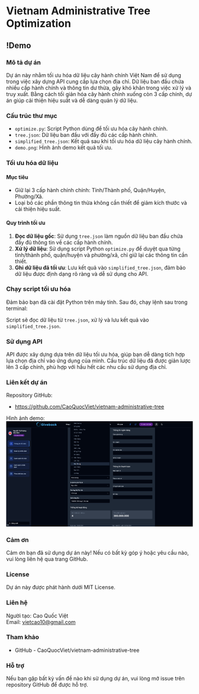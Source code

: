 
# Vietnam Administrative Tree Optimization

## !Demo

### Mô tả dự án
Dự án này nhằm tối ưu hóa dữ liệu cây hành chính Việt Nam để sử dụng trong việc xây dựng API cung cấp lựa chọn địa chỉ. Dữ liệu ban đầu chứa nhiều cấp hành chính và thông tin dư thừa, gây khó khăn trong việc xử lý và truy xuất. Bằng cách tối giản hóa cây hành chính xuống còn 3 cấp chính, dự án giúp cải thiện hiệu suất và dễ dàng quản lý dữ liệu.

### Cấu trúc thư mục
- `optimize.py`: Script Python dùng để tối ưu hóa cây hành chính.
- `tree.json`: Dữ liệu ban đầu với đầy đủ các cấp hành chính.
- `simplified_tree.json`: Kết quả sau khi tối ưu hóa dữ liệu cây hành chính.
- `demo.png`: Hình ảnh demo kết quả tối ưu.

### Tối ưu hóa dữ liệu
#### Mục tiêu
- Giữ lại 3 cấp hành chính chính: Tỉnh/Thành phố, Quận/Huyện, Phường/Xã.
- Loại bỏ các phần thông tin thừa không cần thiết để giảm kích thước và cải thiện hiệu suất.

#### Quy trình tối ưu
1. **Đọc dữ liệu gốc**: Sử dụng `tree.json` làm nguồn dữ liệu ban đầu chứa đầy đủ thông tin về các cấp hành chính.
2. **Xử lý dữ liệu**: Sử dụng script Python `optimize.py` để duyệt qua từng tỉnh/thành phố, quận/huyện và phường/xã, chỉ giữ lại các thông tin cần thiết.
3. **Ghi dữ liệu đã tối ưu**: Lưu kết quả vào `simplified_tree.json`, đảm bảo dữ liệu được định dạng rõ ràng và dễ sử dụng cho API.

### Chạy script tối ưu hóa
Đảm bảo bạn đã cài đặt Python trên máy tính. Sau đó, chạy lệnh sau trong terminal:


Script sẽ đọc dữ liệu từ `tree.json`, xử lý và lưu kết quả vào `simplified_tree.json`.

### Sử dụng API
API được xây dựng dựa trên dữ liệu tối ưu hóa, giúp bạn dễ dàng tích hợp lựa chọn địa chỉ vào ứng dụng của mình. Cấu trúc dữ liệu đã được giản lược lên 3 cấp chính, phù hợp với hầu hết các nhu cầu sử dụng địa chỉ.

### Liên kết dự án
Repository GitHub:
- https://github.com/CaoQuocViet/vietnam-administrative-tree

Hình ảnh demo:
![Demo](demo.png)

### Cảm ơn
Cảm ơn bạn đã sử dụng dự án này! Nếu có bất kỳ góp ý hoặc yêu cầu nào, vui lòng liên hệ qua trang GitHub.

### License
Dự án này được phát hành dưới MIT License.

### Liên hệ
Người tạo: Cao Quốc Việt  
Email: vietcao10@gmail.com 

### Tham khảo
- GitHub - CaoQuocViet/vietnam-administrative-tree

### Hỗ trợ
Nếu bạn gặp bất kỳ vấn đề nào khi sử dụng dự án, vui lòng mở issue trên repository GitHub để được hỗ trợ.
